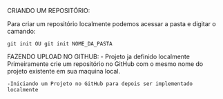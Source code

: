 CRIANDO UM REPOSITÓRIO:

Para criar um repositório localmente podemos acessar a pasta e digitar o camando:

    git init OU git init NOME_DA_PASTA

FAZENDO UPLOAD NO GITHUB:
    - Projeto ja definido localmente
        Primeiramente crie um repositório no GitHub com o mesmo nome do projeto existente em sua maquina local.

    -Iniciando um Projeto no GitHub para depois ser implementado localmente
        
